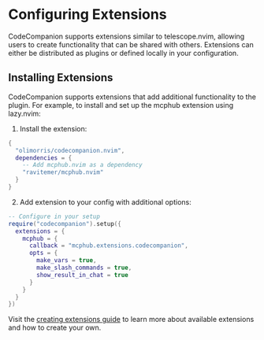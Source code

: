 # Configuring Extensions

CodeCompanion supports extensions similar to telescope.nvim, allowing users to create functionality that can be shared with others. Extensions can either be distributed as plugins or defined locally in your configuration.

## Installing Extensions

CodeCompanion supports extensions that add additional functionality to the plugin. For example, to install and set up the mcphub extension using lazy.nvim:

1. Install the extension:

```lua
{
  "olimorris/codecompanion.nvim",
  dependencies = {
    -- Add mcphub.nvim as a dependency
    "ravitemer/mcphub.nvim" 
  }
}
```

2. Add extension to your config with additional options:

```lua
-- Configure in your setup
require("codecompanion").setup({
  extensions = {
    mcphub = {
      callback = "mcphub.extensions.codecompanion",
      opts = {
        make_vars = true,       
        make_slash_commands = true,
        show_result_in_chat = true  
      }
    }
  }
})
```

Visit the [creating extensions guide](extending/extensions) to learn more about available extensions and how to create your own.

